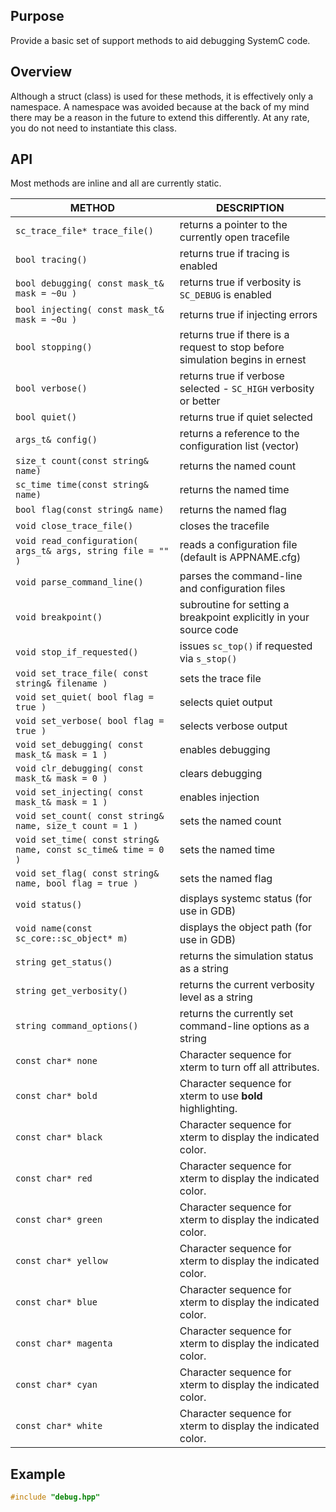 ## Purpose

Provide a basic set of support methods to aid debugging SystemC code.

## Overview

Although a struct (class) is used for these methods, it is effectively only a namespace. A namespace was avoided because at the back of my mind there may be a reason in the future to extend this differently. At any rate, you do not need to instantiate this class.

## API

Most methods are inline and all are currently static.

| METHOD                                                         | DESCRIPTION                                                                                                                                    |
| -------------------------------------------------------------- | ---------------------------------------------------------------------------------------------------------------------------------------------- |
| `sc_trace_file* trace_file()`                                  | returns a pointer to the currently open tracefile                                                                                              |
| `bool tracing()`                                               | returns true if tracing is enabled                                                                                                             |
| `bool debugging( const mask_t& mask = ~0u )`                   | returns true if verbosity is `SC_DEBUG` is enabled                                                                                             |
| `bool injecting( const mask_t& mask = ~0u )`                   | returns true if injecting errors                                                                                                               |
| `bool stopping()`                                              | returns true if there is a request to stop before simulation begins in ernest                                                                  |
| `bool verbose()`                                               | returns true if verbose selected - `SC_HIGH` verbosity or better                                                                               |
| `bool quiet()`                                                 | returns true if quiet selected                                                                                                                 |
| `args_t& config()`                                             | returns a reference to the configuration list (vector<string>)                                                                                 |
| `size_t count(const string& name)`                             | returns the named count                                                                                                                        |
| `sc_time time(const string& name)`                             | returns the named time                                                                                                                         |
| `bool flag(const string& name)`                                | returns the named flag                                                                                                                         |
| `void close_trace_file()`                                      | closes the tracefile                                                                                                                           |
| `void read_configuration( args_t& args, string file = "" )`    | reads a configuration file (default is APPNAME.cfg)                                                                                            |
| `void parse_command_line()`                                    | parses the command-line and configuration files                                                                                                |
| `void breakpoint()`                                            | subroutine for setting a breakpoint explicitly in your source code                                                                             |
| `void stop_if_requested()`                                     | issues `sc_top()` if requested via `s_stop()`                                                                                                  |
| `void set_trace_file( const string& filename )`                | sets the trace file                                                                                                                            |
| `void set_quiet( bool flag = true )`                           | selects quiet output                                                                                                                           |
| `void set_verbose( bool flag = true )`                         | selects verbose output                                                                                                                         |
| `void set_debugging( const mask_t& mask = 1 )`                 | enables debugging                                                                                                                              |
| `void clr_debugging( const mask_t& mask = 0 )`                 | clears debugging                                                                                                                               |
| `void set_injecting( const mask_t& mask = 1 )`                 | enables injection                                                                                                                              |
| `void set_count( const string& name, size_t count = 1 )`       | sets the named count                                                                                                                           |
| `void set_time( const string& name, const sc_time& time = 0 )` | sets the named time                                                                                                                            |
| `void set_flag( const string& name, bool flag = true )`        | sets the named flag                                                                                                                            |
| `void status()`                                                | displays systemc status (for use in GDB)                                                                                                       |
| `void name(const sc_core::sc_object* m)`                       | displays the object path (for use in GDB)                                                                                                      |
| `string get_status()`                                          | returns the simulation status as a string                                                                                                      |
| `string get_verbosity()`                                       | returns the current verbosity level as a string                                                                                                |
| `string command_options()`                                     | returns the currently set command-line options as a string                                                                                     |
| `const char* none`                                             | Character sequence for xterm to turn off all attributes.                                                                                       |
| `const char* bold`                                             | Character sequence for xterm to use **bold** highlighting.                                                                                     |
| `const char* black`                                            | Character sequence for xterm to display the indicated color.                                                                                   |
| `const char* red`                                              | Character sequence for xterm to display the indicated color.                                                                                   |
| `const char* green`                                            | Character sequence for xterm to display the indicated color.                                                                                   |
| `const char* yellow`                                           | Character sequence for xterm to display the indicated color.                                                                                   |
| `const char* blue`                                             | Character sequence for xterm to display the indicated color.                                                                                   |
| `const char* magenta`                                          | Character sequence for xterm to display the indicated color.                                                                                   |
| `const char* cyan`                                             | Character sequence for xterm to display the indicated color.                                                                                   |
| `const char* white`                                            | Character sequence for xterm to display the indicated color.                                                                                   |


## Example

```c++
#include "debug.hpp"

```
